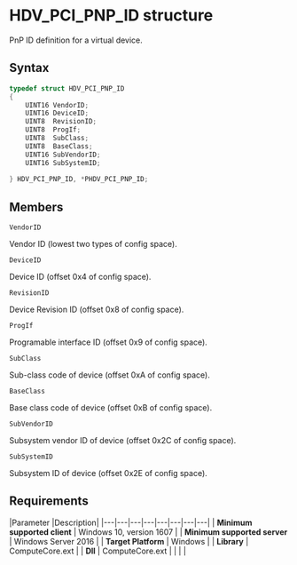 # HDV_PCI_PNP_ID structure

PnP ID definition for a virtual device.

## Syntax

```C++
typedef struct HDV_PCI_PNP_ID
{
    UINT16 VendorID;     
    UINT16 DeviceID;     
    UINT8  RevisionID;   
    UINT8  ProgIf;       
    UINT8  SubClass;     
    UINT8  BaseClass;    
    UINT16 SubVendorID;  
    UINT16 SubSystemID;  
 
} HDV_PCI_PNP_ID, *PHDV_PCI_PNP_ID;
```

## Members

`VendorID` 

Vendor ID (lowest two types of config space).

`DeviceID` 

Device ID (offset 0x4 of config space).

`RevisionID` 

Device Revision ID (offset 0x8 of config space).

`ProgIf` 

Programable interface ID (offset 0x9 of config space).

`SubClass` 

Sub-class code of device (offset 0xA of config space).

`BaseClass` 

Base class code of device (offset 0xB of config space).

`SubVendorID` 

Subsystem vendor ID of device (offset 0x2C of config space).

`SubSystemID` 

Subsystem ID of device (offset 0x2E of config space).

## Requirements

|Parameter     |Description|
|---|---|---|---|---|---|---|---| 
| **Minimum supported client** | Windows 10, version 1607 |
| **Minimum supported server** | Windows Server 2016 |
| **Target Platform** | Windows |
| **Library** | ComputeCore.ext |
| **Dll** | ComputeCore.ext |
|    |    | 